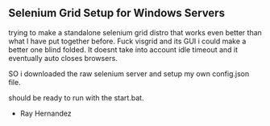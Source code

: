 Selenium Grid Setup for Windows Servers
-----------------------------------------
trying to make a standalone selenium grid distro that works even better 
than what I have put together before. Fuck visgrid and its GUI i could make
a better one blind folded. It doesnt take into account idle timeout and 
it eventually auto closes browsers. 

SO i downloaded the raw selenium server and setup my own config.json file.

should be ready to run with the start.bat.

 - Ray Hernandez